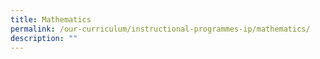 ```yaml
---
title: Mathematics
permalink: /our-curriculum/instructional-programmes-ip/mathematics/
description: ""
---
```


